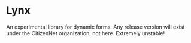 # Lynx

An experimental library for dynamic forms. Any release version will exist under the CitizenNet organization, not here. Extremely unstable!
